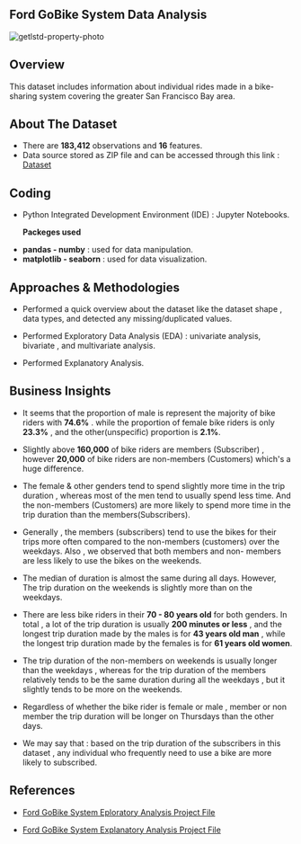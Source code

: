 ## Ford GoBike System Data Analysis

![getlstd-property-photo](https://github.com/hayasalman/Ford-GoBike-System-Data-Analysis/assets/71796909/49d57734-55f9-49b8-b6aa-b06dba7c128e)

## Overview 

This dataset includes information about individual rides made in a bike-sharing system covering the greater San Francisco Bay area.

## About The Dataset

- There are **183,412** observations and **16** features.
- Data source stored as ZIP file and can be accessed through this link : [Dataset](https://github.com/hayasalman/Ford-GoBike-System-Data-Analysis/blob/main/fordgobike_tripdata.zip)

## Coding

-  Python Integrated Development Environment (IDE) : Jupyter Notebooks.

   **Packeges used**
   
* **pandas - numby** : used for data manipulation.
* **matplotlib - seaborn** : used for data visualization.

## Approaches & Methodologies

- Performed a quick overview about the dataset like the dataset shape , data types, and detected any missing/duplicated values.

- Performed Exploratory Data Analysis (EDA) : univariate analysis, bivariate , and multivariate analysis.

- Performed Explanatory Analysis.

## Business Insights

- It seems that the proportion of male is represent the majority of bike riders with **74.6%** . while the proportion of female bike riders is only **23.3%** , and the other(unspecific) proportion 
  is **2.1%**.

- Slightly above **160,000** of bike riders are members (Subscriber) , however **20,000** of bike riders are non-members (Customers) which's a huge difference.

- The female & other genders tend to spend slightly more time in the trip duration , whereas most of the men tend to usually spend less time. And the non-members (Customers) are more likely to 
  spend more time in the trip duration than the members(Subscribers).

- Generally , the members (subscribers) tend to use the bikes for their trips more often compared to the non-members (customers) over the weekdays. Also , we observed that both members and non- 
  members are less likely to use the bikes on the weekends.

- The median of duration is almost the same during all days. However, The trip duration on the weekends is slightly more than on the weekdays.

- There are less bike riders in their **70 - 80 years old** for both genders. In total ,  a lot of the trip duration is usually **200 minutes or less** , and the longest trip duration made by the 
  males is for **43 years old man** ,  while the longest trip duration made by the females is for **61 years old women**.

- The trip duration of the non-members on weekends is usually longer than the weekdays , whereas for the trip duration of the members relatively tends to be the same duration during all the 
  weekdays , but it slightly tends to be more on the weekends.

- Regardless of whether the bike rider is female or male , member or non member the trip duration will be longer on Thursdays than the other days.

- We may say that : based on the trip duration of the subscribers in this dataset , any individual who frequently need to use a bike are more likely to subscribed. 

## References

- [Ford GoBike System Eploratory Analysis Project File](https://github.com/hayasalman/Ford-GoBike-System-Data-Analysis/blob/main/Exploratory_%20Analysis.ipynb)

- [Ford GoBike System Explanatory Analysis Project File](https://github.com/hayasalman/Ford-GoBike-System-Data-Analysis/blob/main/Explanatory_Analysis_Slide_Deck.ipynb)



